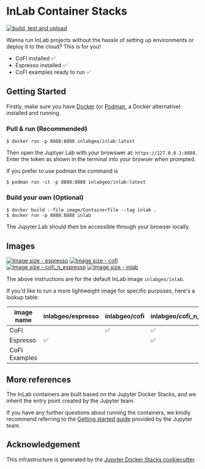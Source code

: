 # InLab Container Stacks

[![build, test and upload](https://img.shields.io/github/actions/workflow/status/inlab-geo/inlab-containers/docker.yml?branch=main&logo=githubactions&style=flat-square&color=31CB00&labelColor=f8f9fa&label=build,%20test%20and%20upload)](https://github.com/inlab-geo/inlab-containers/actions/workflows/docker.yml)

Wanna run InLab projects without the hassle of setting up environments or deploy it to the cloud? This is for you!

- CoFI installed ✅
- Espresso installed ✅
- CoFI examples ready to run ✅

## Getting Started

Firstly, make sure you have [Docker](https://docs.docker.com/get-docker/) 
(or [Podman](https://podman.io/getting-started/), a Docker alternative) 
installed and running. 

### Pull & run (Recommended)

```console
$ docker run -p 8888:8888 inlabgeo/inlab:latest
```

Then open the Juptyer Lab with your browswer at: `https://127.0.0.1:8888`. Enter the token as shown in the terminal into your browser when prompted.

If you prefer to use podman the command is

```
$ podman run -it -p 8888:8888 inlabgeo/inlab:latest
```

### Build your own (Optional)

```console
$ docker build --file image/Containerfile --tag inlab .
$ docker run -p 8888:8888 inlab
```

The Jupyter Lab should then be accessible through your browser locally.

## Images

[![Image size - espresso](https://img.shields.io/docker/image-size/inlabgeo/espresso?color=ADD7F6&label=espresso&logo=docker&style=flat-square&labelColor=f8f9fa)](https://hub.docker.com/r/inlabgeo/espresso)
[![Image size - cofi](https://img.shields.io/docker/image-size/inlabgeo/cofi?color=87BFFF&label=cofi&logo=docker&style=flat-square&labelColor=f8f9fa)](https://hub.docker.com/r/inlabgeo/cofi)
[![Image size - cofi_n_espresso](https://img.shields.io/docker/image-size/inlabgeo/cofi_n_espresso?color=3F8EFC&label=cofi_n_espresso&logo=docker&style=flat-square&labelColor=f8f9fa)](https://hub.docker.com/r/inlabgeo/cofi_n_espresso)
[![Image size - inlab](https://img.shields.io/docker/image-size/inlabgeo/inlab?color=2667FF&label=inlab&logo=docker&style=flat-square&labelColor=f8f9fa)](https://hub.docker.com/r/inlabgeo/inlab)

The above instructions are for the default InLab image `inlabgeo/inlab`.

If you'd like to run a more lightweight image for specific purposes, here's a lookup table:

image name | inlabgeo/espresso | inlabgeo/cofi | inlabgeo/cofi_n_espresso | inlabgeo/inlab
---------- | ------------- | ----------------- | ------------------------ | --------------
CoFI       | | ✅ | ✅ | ✅ 
Espresso   | ✅ | | ✅ | ✅ 
CoFI Examples | | | | ✅ 

## More references

The InLab containers are built based on the Jupyter Docker Stacks, and we inherit the 
entry point created by the Jupyter team. 

If you have any further questions about running
the containers, we kindly recommend referring to the
[Getting started guide](https://github.com/jupyter/docker-stacks/tree/main#quick-start)
provided by the Jupyter team.

## Acknowledgement

This infrastructure is generated by the 
[Jupyter Docker Stacks cookiecutter](https://github.com/jupyter/cookiecutter-docker-stacks).
